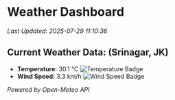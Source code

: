 
# Weather Dashboard

_Last Updated: 2025-07-29 11:10:36_

## Current Weather Data: (Srinagar, JK)
- **Temperature:** 30.1 °C ![Temperature Badge](https://img.shields.io/badge/Temperature-High%20Temp-orange)
- **Wind Speed:** 3.3 km/h ![Wind Speed Badge](https://img.shields.io/badge/Wind%20Speed-Light%20Wind-blue)

*Powered by Open-Meteo API*
